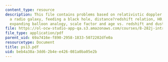 ```yaml
---
content_type: resource
description: This file contains problems based on relativistic doppler effect, cygnus
  a radio galaxy, feeding a black hole, distance?redshift relation, H0, t0, and ?crit,
  expanding balloon analogy, scale factor and age vs. redshift and dust in the universe.
file: https://ol-ocw-studio-app-qa.s3.amazonaws.com/courses/8-282j-introduction-to-astronomy-spring-2006/beb4a38a3dd62b4ee426081a0ba05e2b_ps13.pdf
file_type: application/pdf
parent_uid: 69a7416e-f890-2958-1833-5072202dfe0a
resourcetype: Document
title: ps13.pdf
uid: beb4a38a-3dd6-2b4e-e426-081a0ba05e2b
---
```

